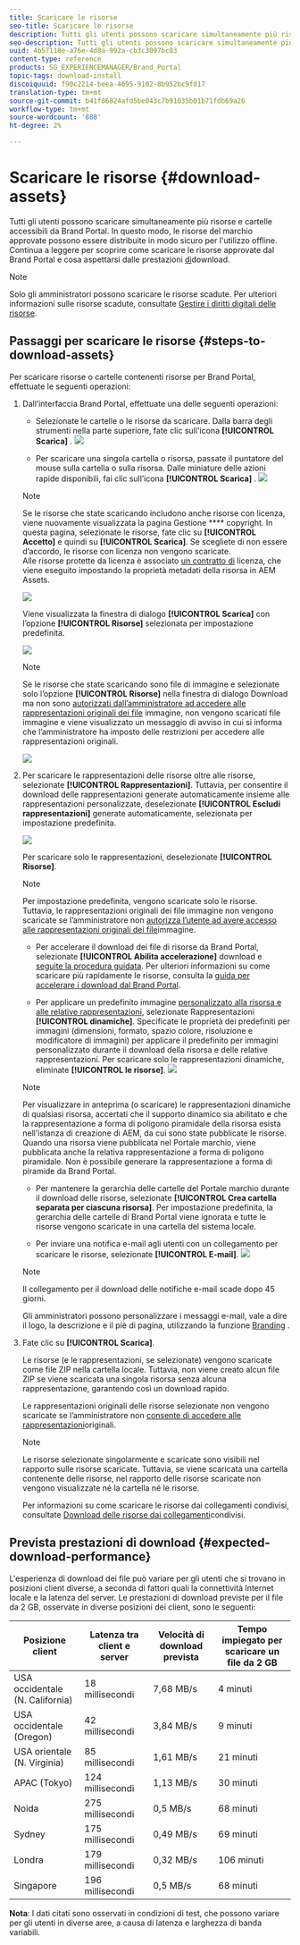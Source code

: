 ```yaml
---
title: Scaricare le risorse
seo-title: Scaricare le risorse
description: Tutti gli utenti possono scaricare simultaneamente più risorse e cartelle a cui possono accedere. In questo modo, le risorse del marchio approvate possono essere distribuite in modo sicuro per l'utilizzo offline.
seo-description: Tutti gli utenti possono scaricare simultaneamente più risorse e cartelle a cui possono accedere. In questo modo, le risorse del marchio approvate possono essere distribuite in modo sicuro per l'utilizzo offline.
uuid: 4b57118e-a76e-4d8a-992a-cb3c3097bc03
content-type: reference
products: SG_EXPERIENCEMANAGER/Brand_Portal
topic-tags: download-install
discoiquuid: f90c2214-beea-4695-9102-8b952bc9fd17
translation-type: tm+mt
source-git-commit: b41f86824afd5be043c7b91035b01b71fdb69a26
workflow-type: tm+mt
source-wordcount: '888'
ht-degree: 2%

---
```



# Scaricare le risorse {#download-assets}

Tutti gli utenti possono scaricare simultaneamente più risorse e cartelle accessibili da Brand Portal. In questo modo, le risorse del marchio approvate possono essere distribuite in modo sicuro per l&#39;utilizzo offline. Continua a leggere per scoprire come scaricare le risorse approvate dal Brand Portal e cosa aspettarsi dalle prestazioni [di](../using/brand-portal-download-users.md#main-pars-header)download.

>[!NOTE]
>
>Solo gli amministratori possono scaricare le risorse scadute. Per ulteriori informazioni sulle risorse scadute, consultate [Gestire i diritti digitali delle risorse](../using/manage-digital-rights-of-assets.md).

## Passaggi per scaricare le risorse {#steps-to-download-assets}

Per scaricare risorse o cartelle contenenti risorse per Brand Portal, effettuate le seguenti operazioni:

1. Dall’interfaccia Brand Portal, effettuate una delle seguenti operazioni:

   * Selezionate le cartelle o le risorse da scaricare. Dalla barra degli strumenti nella parte superiore, fate clic sull&#39;icona **[!UICONTROL Scarica]** .
   ![](assets/downloadassets-1.png)

   * Per scaricare una singola cartella o risorsa, passate il puntatore del mouse sulla cartella o sulla risorsa. Dalle miniature delle azioni rapide disponibili, fai clic sull’icona **[!UICONTROL Scarica]** .
   ![](assets/downloadsingleasset-1.png)

   >[!NOTE]
   >
   >Se le risorse che state scaricando includono anche risorse con licenza, viene nuovamente visualizzata la pagina Gestione **** copyright. In questa pagina, selezionate le risorse, fate clic su **[!UICONTROL Accetto]** e quindi su **[!UICONTROL Scarica]**. Se scegliete di non essere d’accordo, le risorse con licenza non vengono scaricate.\
   >Alle risorse protette da licenza è associato [un contratto di](https://helpx.adobe.com/experience-manager/6-5/assets/using/drm.html#DigitalRightsManagementinAssets) licenza, che viene eseguito impostando la proprietà [](https://helpx.adobe.com/experience-manager/6-5/assets/using/drm.html#DigitalRightsManagementinAssets) metadati della risorsa in AEM Assets.

   ![](assets/licensed-asset-download-1.png)

   Viene visualizzata la finestra di dialogo **[!UICONTROL Scarica]** con l’opzione **[!UICONTROL Risorse]** selezionata per impostazione predefinita.

   ![](assets/donload-assets-dialog-1.png)

   >[!NOTE]
   >
   >Se le risorse che state scaricando sono file di immagine e selezionate solo l’opzione **[!UICONTROL Risorse]** nella finestra di dialogo Download ma non sono [autorizzati dall’amministratore ad accedere alle rappresentazioni originali dei file](../using/brand-portal-adding-users.md#main-pars-procedure-202029708) immagine, non vengono scaricati file immagine e viene visualizzato un messaggio di avviso in cui si informa che l’amministratore ha imposto delle restrizioni per accedere alle rappresentazioni originali.

   ![](assets/restrictaccess-note.png)

1. Per scaricare le rappresentazioni delle risorse oltre alle risorse, selezionate **[!UICONTROL Rappresentazioni]**. Tuttavia, per consentire il download delle rappresentazioni generate automaticamente insieme alle rappresentazioni personalizzate, deselezionate **[!UICONTROL Escludi rappresentazioni]** generate automaticamente, selezionata per impostazione predefinita.

   ![](assets/exclude-auto-renditions.png)

   Per scaricare solo le rappresentazioni, deselezionate **[!UICONTROL Risorse]**.

   >[!NOTE]
   >
   >Per impostazione predefinita, vengono scaricate solo le risorse. Tuttavia, le rappresentazioni originali dei file immagine non vengono scaricate se l’amministratore non [autorizza l’utente ad avere accesso alle rappresentazioni originali dei file](../using/brand-portal-adding-users.md#main-pars-procedure-202029708)immagine.

   * Per accelerare il download dei file di risorse da Brand Portal, selezionate **[!UICONTROL Abilita accelerazione]** download e [seguite la procedura guidata](../using/accelerated-download.md#main-pars-header-405749062). Per ulteriori informazioni su come scaricare più rapidamente le risorse, consulta la [guida per accelerare i download dal Brand Portal](../using/accelerated-download.md).

   * Per applicare un predefinito immagine [personalizzato alla risorsa e alle relative rappresentazioni](../using/brand-portal-image-presets.md#applyimagepresetswhendownloadingimages), selezionate Rappresentazioni **[!UICONTROL dinamiche]**. Specificate le proprietà dei predefiniti per immagini (dimensioni, formato, spazio colore, risoluzione e modificatore di immagini) per applicare il predefinito per immagini personalizzato durante il download della risorsa e delle relative rappresentazioni. Per scaricare solo le rappresentazioni dinamiche, eliminate **[!UICONTROL le risorse]**.
   ![](assets/dynamic-renditions.png)

   >[!NOTE]
   >
   >Per visualizzare in anteprima (o scaricare) le rappresentazioni dinamiche di qualsiasi risorsa, accertati che il supporto dinamico sia abilitato e che la rappresentazione a forma di poligono piramidale della risorsa esista nell’istanza di creazione di AEM, da cui sono state pubblicate le risorse. Quando una risorsa viene pubblicata nel Portale marchio, viene pubblicata anche la relativa rappresentazione a forma di poligono piramidale. Non è possibile generare la rappresentazione a forma di piramide da Brand Portal.

   * Per mantenere la gerarchia delle cartelle del Portale marchio durante il download delle risorse, selezionate **[!UICONTROL Crea cartella separata per ciascuna risorsa]**. Per impostazione predefinita, la gerarchia delle cartelle di Brand Portal viene ignorata e tutte le risorse vengono scaricate in una cartella del sistema locale.

   * Per inviare una notifica e-mail agli utenti con un collegamento per scaricare le risorse, selezionate **[!UICONTROL E-mail]**.
   ![](assets/download-link.png)

   >[!NOTE]
   >
   >Il collegamento per il download delle notifiche e-mail scade dopo 45 giorni.
   >
   >Gli amministratori possono personalizzare i messaggi e-mail, vale a dire il logo, la descrizione e il piè di pagina, utilizzando la funzione [Branding](../using/brand-portal-branding.md) .

1. Fate clic su **[!UICONTROL Scarica]**.

   Le risorse (e le rappresentazioni, se selezionate) vengono scaricate come file ZIP nella cartella locale. Tuttavia, non viene creato alcun file ZIP se viene scaricata una singola risorsa senza alcuna rappresentazione, garantendo così un download rapido.

   Le rappresentazioni originali delle risorse selezionate non vengono scaricate se l’amministratore non [consente di accedere alle rappresentazioni](../using/brand-portal-adding-users.md#main-pars-procedure-202029708)originali.

   >[!NOTE]
   >
   >Le risorse selezionate singolarmente e scaricate sono visibili nel rapporto sulle risorse scaricate. Tuttavia, se viene scaricata una cartella contenente delle risorse, nel rapporto delle risorse scaricate non vengono visualizzate né la cartella né le risorse.

   Per informazioni su come scaricare le risorse dai collegamenti condivisi, consultate [Download delle risorse dai collegamenti](../using/brand-portal-link-share.md#main-pars-header-1703469193)condivisi.

## Prevista prestazioni di download {#expected-download-performance}

L&#39;esperienza di download dei file può variare per gli utenti che si trovano in posizioni client diverse, a seconda di fattori quali la connettività Internet locale e la latenza del server. Le prestazioni di download previste per il file da 2 GB, osservate in diverse posizioni dei client, sono le seguenti:

| Posizione client | Latenza tra client e server | Velocità di download prevista | Tempo impiegato per scaricare un file da 2 GB |
|-------------------------|-----------------------------------|-------------------------|------------------------------------|
| USA occidentale (N. California) | 18 millisecondi | 7,68 MB/s | 4 minuti |
| USA occidentale (Oregon) | 42 millisecondi | 3,84 MB/s | 9 minuti |
| USA orientale (N. Virginia) | 85 millisecondi | 1,61 MB/s | 21 minuti |
| APAC (Tokyo) | 124 millisecondi | 1,13 MB/s | 30 minuti |
| Noida | 275 millisecondi | 0,5 MB/s | 68 minuti |
| Sydney | 175 millisecondi | 0,49 MB/s | 69 minuti |
| Londra | 179 millisecondi | 0,32 MB/s | 106 minuti |
| Singapore | 196 millisecondi | 0,5 MB/s | 68 minuti |

**Nota**: I dati citati sono osservati in condizioni di test, che possono variare per gli utenti in diverse aree, a causa di latenza e larghezza di banda variabili.
